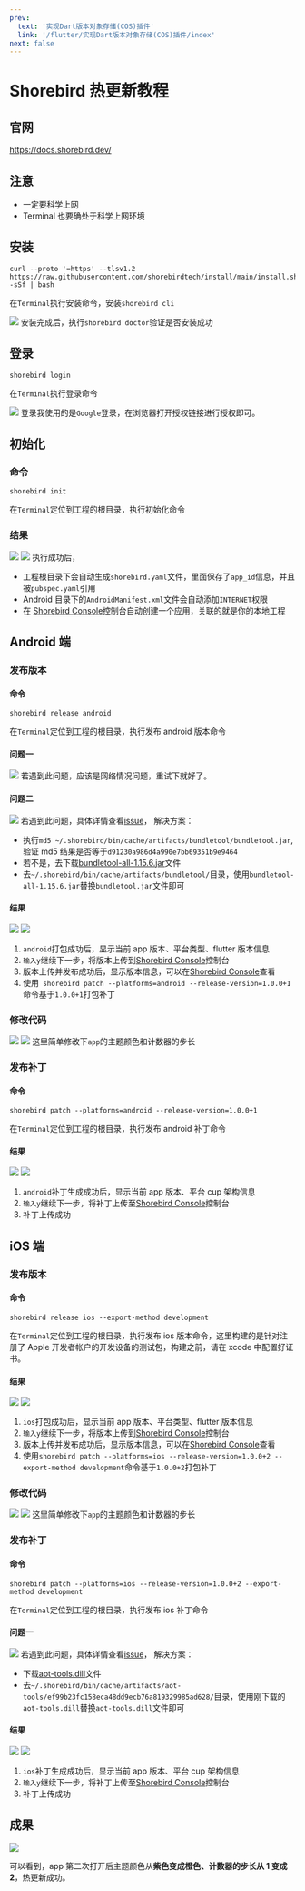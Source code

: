 ```yaml
---
prev:
  text: '实现Dart版本对象存储(COS)插件'
  link: '/flutter/实现Dart版本对象存储(COS)插件/index'
next: false  
---
```

# Shorebird 热更新教程

## 官网

https://docs.shorebird.dev/

## 注意

- 一定要科学上网
- Terminal 也要确处于科学上网环境

## 安装

```shell
curl --proto '=https' --tlsv1.2 https://raw.githubusercontent.com/shorebirdtech/install/main/install.sh -sSf | bash
```

在`Terminal`执行安装命令，安装`shorebird cli`

![](WX20240616-144745@2x.png)
安装完成后，执行`shorebird doctor`验证是否安装成功

## 登录

```shell
shorebird login
```

在`Terminal`执行登录命令

![](WX20240616-144913@2x.png)
登录我使用的是`Google`登录，在浏览器打开授权链接进行授权即可。

## 初始化

### 命令

```shell
shorebird init
```

在`Terminal`定位到工程的根目录，执行初始化命令

### 结果

![](WX20240616-145017@2x.png)
![](WX20240616-160336@2x.png)
执行成功后，

- 工程根目录下会自动生成`shorebird.yaml`文件，里面保存了`app_id`信息，并且被`pubspec.yaml`引用
- Android 目录下的`AndroidManifest.xml`文件会自动添加`INTERNET`权限
- 在 [Shorebird Console](https://console.shorebird.dev/apps/1ae08317-f6ad-459d-9b42-783bc6694a4c?tab=releases)控制台自动创建一个应用，关联的就是你的本地工程

## Android 端

### 发布版本

#### 命令

```shell
shorebird release android
```

在`Terminal`定位到工程的根目录，执行发布 android 版本命令

#### 问题一

![](WX20240616-161221@2x.png)
若遇到此问题，应该是网络情况问题，重试下就好了。

#### 问题二

![](WX20240616-161236@2x.png)
若遇到此问题，具体详情查看[issue](https://github.com/shorebirdtech/updater/issues/175)， 解决方案：

- 执行`md5 ~/.shorebird/bin/cache/artifacts/bundletool/bundletool.jar`,验证 md5 结果是否等于`d91230a986d4a990e7bb69351b9e9464`
- 若不是，去下载[bundletool-all-1.15.6.jar](https://github.com/google/bundletool/releases/download/1.15.6/bundletool-all-1.15.6.jar)文件
- 去`~/.shorebird/bin/cache/artifacts/bundletool/`目录，使用`bundletool-all-1.15.6.jar`替换`bundletool.jar`文件即可

#### 结果

![](1718527445842.jpg)
![](WX20240616-175639@2x.png)

1. `android`打包成功后，显示当前 app 版本、平台类型、flutter 版本信息
2. `输入y`继续下一步，将版本上传到[Shorebird Console](https://console.shorebird.dev/apps/1ae08317-f6ad-459d-9b42-783bc6694a4c?tab=releases)控制台
3. 版本上传并发布成功后，显示版本信息，可以在[Shorebird Console](https://console.shorebird.dev/apps/1ae08317-f6ad-459d-9b42-783bc6694a4c?tab=releases)查看
4. 使用` shorebird patch --platforms=android --release-version=1.0.0+1`命令基于`1.0.0+1`打包补丁

### 修改代码

![](WX20240616-173057@2x.png)
![](WX20240716-003714@2x.png)
这里简单修改下`app`的主题颜色和计数器的步长

### 发布补丁

#### 命令

```shell
shorebird patch --platforms=android --release-version=1.0.0+1
```

在`Terminal`定位到工程的根目录，执行发布 android 补丁命令

#### 结果

![](WX20240616-170645@2x.png)
![](WX20240616-175751@2x.png)

1. `android`补丁生成成功后，显示当前 app 版本、平台 cup 架构信息
2. `输入y`继续下一步，将补丁上传至[Shorebird Console](https://console.shorebird.dev/)控制台
3. 补丁上传成功

## iOS 端

### 发布版本

#### 命令

```shell
shorebird release ios --export-method development
```

在`Terminal`定位到工程的根目录，执行发布 ios 版本命令，这里构建的是针对注册了 Apple 开发者帐户的开发设备的测试包，构建之前，请在 xcode 中配置好证书。

#### 结果

![](WX20240716-001335@2x.png)
![](WX20240716-001630@2x.png)

1. `ios`打包成功后，显示当前 app 版本、平台类型、flutter 版本信息
2. `输入y`继续下一步，将版本上传到[Shorebird Console](https://console.shorebird.dev/)控制台
3. 版本上传并发布成功后，显示版本信息，可以在[Shorebird Console](https://console.shorebird.dev/)查看
4. 使用`shorebird patch --platforms=ios --release-version=1.0.0+2 --export-method development`命令基于`1.0.0+2`打包补丁

### 修改代码

![](WX20240616-173057@2x.png)
![](WX20240716-003714@2x.png)
这里简单修改下`app`的主题颜色和计数器的步长

### 发布补丁

#### 命令

```shell
shorebird patch --platforms=ios --release-version=1.0.0+2 --export-method development
```

在`Terminal`定位到工程的根目录，执行发布 ios 补丁命令

#### 问题一

![](WX20240716-002643@2x.png)
若遇到此问题，具体详情查看[issue](https://github.com/shorebirdtech/shorebird/issues/1771)， 解决方案：

- 下载[aot-tools.dill](https://storage.googleapis.com/download.shorebird.dev/shorebird/ef99b23fc158eca48dd9ecb76a819329985ad628/aot-tools.dill)文件
- 去`~/.shorebird/bin/cache/artifacts/aot-tools/ef99b23fc158eca48dd9ecb76a819329985ad628/`目录，使用刚下载的`aot-tools.dill`替换`aot-tools.dill`文件即可

#### 结果

![](WX20240716-003402@2x.png)
![](WX20240716-003442@2x.png)

1. `ios`补丁生成成功后，显示当前 app 版本、平台 cup 架构信息
2. `输入y`继续下一步，将补丁上传至[Shorebird Console](https://console.shorebird.dev/)控制台
3. 补丁上传成功

## 成果

![](Screenshot_2024_0616_173818.gif)

可以看到，app 第二次打开后主题颜色从**紫色变成橙色、计数器的步长从 1 变成 2**，热更新成功。
